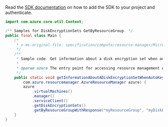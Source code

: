 Read the [SDK documentation](https://github.com/Azure/azure-sdk-for-java/blob/azure-resourcemanager_2.11.0/sdk/resourcemanager/azure-resourcemanager/README.md) on how to add the SDK to your project and authenticate.

```java
import com.azure.core.util.Context;

/** Samples for DiskEncryptionSets GetByResourceGroup. */
public final class Main {
    /*
     * x-ms-original-file: specification/compute/resource-manager/Microsoft.Compute/stable/2021-08-01/examples/GetInformationAboutADiskEncryptionSetWithAutoKeyRotationError.json
     */
    /**
     * Sample code: Get information about a disk encryption set when auto-key rotation failed.
     *
     * @param azure The entry point for accessing resource management APIs in Azure.
     */
    public static void getInformationAboutADiskEncryptionSetWhenAutoKeyRotationFailed(
        com.azure.resourcemanager.AzureResourceManager azure) {
        azure
            .virtualMachines()
            .manager()
            .serviceClient()
            .getDiskEncryptionSets()
            .getByResourceGroupWithResponse("myResourceGroup", "myDiskEncryptionSet", Context.NONE);
    }
}
```
